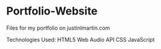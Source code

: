 # Portfolio-Website
Files for my portfolio on justinlmartin.com

Technologies Used:
HTML5
Web Audio API
CSS
JavaScript  

